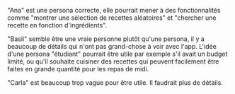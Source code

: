 "Ana" est une persona correcte, elle pourrait mener à des fonctionnalités comme "montrer une sélection de recettes aléatoires" et "chercher une recette en fonction d'ingrédients".

"Basil" semble être une vraie personne plutôt qu'une persona, il y a beaucoup de détails qui n'ont pas grand-chose à voir avec l'app.
L'idée d'une persona "étudiant" pourrait être utile par exemple s'il avait un budget limité, ou qu'il souhaite cuisiner des recettes qui peuvent facilement être faites en grande quantité pour les repas de midi.

"Carla" est beaucoup trop vague pour être utile.
Il faudrait plus de détails.
